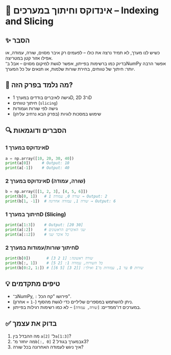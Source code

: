 # 📘 אינדוקס וחיתוך במערכים – Indexing and Slicing

## ✨ הסבר

כשיש לנו מערך, לא תמיד נרצה את כולו – לפעמים רק איבר מסוים, שורה, עמודה, או אפילו אזור קטן במטריצה.  
בדיוק כמו ברשימות בפייתון, אפשר לגשת למיקום מסוים – אבל ב־NumPy אפשר הרבה יותר: חיתוך של טווחים, בחירת שורות שלמות, או תנאים על כל המערך.

## 🧠 מה נלמד בפרק הזה?
- גישה לאיברים בודדים במערך 1D, 2D ו־3D
- חיתוך טווחים (`slicing`)
- גישה לפי שורות ועמודות
- שימוש במסכות לוגיות (בפרק הבא נרחיב עליהן)

## 🔍 הסברים ודוגמאות

### אינדוקס במערך 1D
```python
a = np.array([10, 20, 30, 40])
print(a[0])     # Output: 10
print(a[-1])    # Output: 40
```

### אינדוקס במערך 2D (שורה, עמודה)
```python
b = np.array([[1, 2, 3], [4, 5, 6]])
print(b[0, 1])   # שורה 0, עמודה 1 → Output: 2
print(b[1, -1])  # שורה 1, עמודה אחרונה → Output: 6
```

### חיתוך במערך 1D (Slicing)
```python
print(a[1:3])    # Output: [20 30]
print(a[:2])     # שני האיברים הראשונים
print(a[::2])    # כל איבר שני
```

### חיתוך שורות/עמודות במערך 2D
```python
print(b[0])       # שורה ראשונה: [1 2 3]
print(b[:, 1])    # כל השורות, עמודה 1: [2 5]
print(b[0:2, 1:]) # שורות 0 עד 1, עמודות מ־1 ואילך: [[2 3] [5 6]]
```

## 💡 טיפים מתקדמים

* ב־NumPy, `:` פירושו "קח הכל".
* ניתן להשתמש במספרים שליליים כדי לגשת מהסוף (`-1` = אחרון).
* במערכים דו־ממדיים: `[שורה, עמודה]` – לא כמו רשימות רגילות בפייתון.

## ✅ בדוק את עצמך

1. מה ההבדל בין `a[2]` ל־`a[1:3]`?
2. מה יוחזר מ־`b[:, 0]` במערך בגודל 2x3?
3. איך ניגש לעמודה האחרונה בכל שורה?

